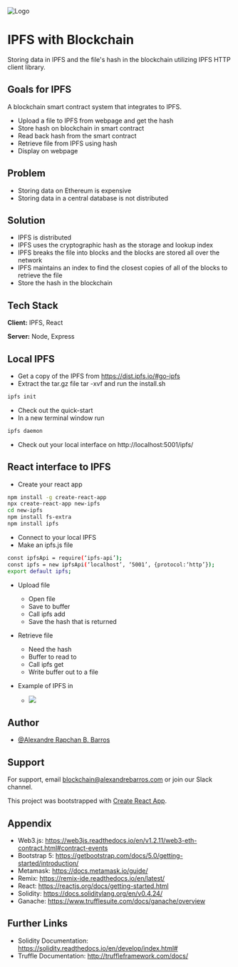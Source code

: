 ![Logo](https://ipfs.io/ipfs/QmQJ68PFMDdAsgCZvA1UVzzn18asVcf7HVvCDgpjiSCAse?filename=IPFS.png)

# IPFS with Blockchain

Storing data in IPFS and the file's hash in the blockchain utilizing IPFS HTTP client library.

## Goals for IPFS

A blockchain smart contract system that integrates to IPFS.

- Upload a file to IPFS from webpage and get the hash
- Store hash on blockchain in smart contract
- Read back hash from the smart contract
- Retrieve file from IPFS using hash
- Display on webpage

## Problem

- Storing data on Ethereum is expensive
- Storing data in a central database is not distributed

## Solution

- IPFS is distributed
- IPFS uses the cryptographic hash as the storage and lookup index
- IPFS breaks the file into blocks and the blocks are stored all over the network
- IPFS maintains an index to find the closest copies of all of the blocks to retrieve the file
- Store the hash in the blockchain

## Tech Stack

**Client:** IPFS, React

**Server:** Node, Express

## Local IPFS

- Get a copy of the IPFS from https://dist.ipfs.io/#go-ipfs
- Extract the tar.gz file tar -xvf and run the install.sh

```bash
ipfs init
```

- Check out the quick-start
- In a new terminal window run

```bash
ipfs daemon
```

- Check out your local interface on http://localhost:5001/ipfs/

## React interface to IPFS

- Create your react app

```bash
npm install -g create-react-app
npx create-react-app new-ipfs
cd new-ipfs
npm install fs-extra
npm install ipfs
```

- Connect to your local IPFS
- Make an ipfs.js file

```bash
const ipfsApi = require(‘ipfs-api’);
const ipfs = new ipfsApi(‘localhost’, ‘5001’, {protocol:‘http’});
export default ipfs;
```

- Upload file

  - Open file
  - Save to buffer
  - Call ipfs add
  - Save the hash that is returned

- Retrieve file

  - Need the hash
  - Buffer to read to
  - Call ipfs get
  - Write buffer out to a file

- Example of IPFS in <img>
  - <img src="https://ipfs.io/ipfs/QmY4x4vqe28hFypVjhWFBoo9NHWANPG8UG9aPSVPKvbiYs">

## Author

- [@Alexandre Rapchan B. Barros](https://www.github.com/AleRapchan)

## Support

For support, email blockchain@alexandrebarros.com or join our Slack channel.

This project was bootstrapped with [Create React App](https://github.com/facebook/create-react-app).

## Appendix

- Web3.js: https://web3js.readthedocs.io/en/v1.2.11/web3-eth-contract.html#contract-events
- Bootstrap 5: https://getbootstrap.com/docs/5.0/getting-started/introduction/
- Metamask: https://docs.metamask.io/guide/
- Remix: https://remix-ide.readthedocs.io/en/latest/
- React: https://reactjs.org/docs/getting-started.html
- Solidity: https://docs.soliditylang.org/en/v0.4.24/
- Ganache: https://www.trufflesuite.com/docs/ganache/overview

## Further Links

- Solidity Documentation: https://solidity.readthedocs.io/en/develop/index.html#
- Truffle Documentation: http://truffleframework.com/docs/
